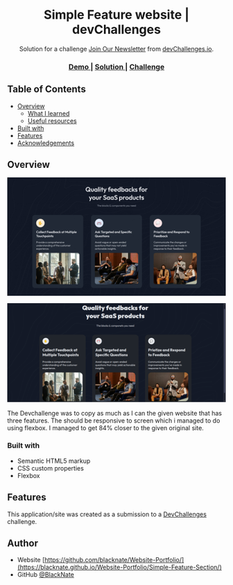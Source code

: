 <!-- Please update value in the {}  -->

<h1 align="center">Simple Feature website | devChallenges</h1>

<div align="center">
   Solution for a challenge <a href="https://devchallenges.io/challenge/join-our-newsletter" target="_blank">Join Our Newsletter</a> from <a href="http://devchallenges.io" target="_blank">devChallenges.io</a>.
</div>

<div align="center">
  <h3>
    <a href="https://blacknate.github.io/Website-Portfolio/Simple-Feature-Section/">
      Demo
    </a>
    <span> | </span>
    <a href="https://blacknate.github.io/Website-Portfolio/Simple-Feature-Section/">
      Solution
    </a>
    <span> | </span>
    <a href="https://devchallenges.io/challenge/join-our-newsletter">
      Challenge
    </a>
  </h3>
</div>

<!-- TABLE OF CONTENTS -->

## Table of Contents

- [Overview](#overview)
  - [What I learned](#what-i-learned)
  - [Useful resources](#useful-resources)
- [Built with](#built-with)
- [Features](#features)
- [Acknowledgements](#acknowledgements)

<!-- OVERVIEW -->

## Overview

![screenshot](./design/Desktop_1350px.jpg)
<!--My attempted site screenshot-->
![screenshot](./Snapshot_blacknate.png)
<!--
Introduce your projects by taking a screenshot or a gif. Try to tell visitors a story about your project by answering:

- What have you learned/improved?
- Your wisdom? :)
-->
The Devchallenge was to copy as much as I can the given website that has three features. The should be responsive to screen which i managed to do using flexbox. I managed to get 84% closer to the given original site. 


### Built with

<!-- This section should list any major frameworks that you built your project using. Here are a few examples.-->

- Semantic HTML5 markup
- CSS custom properties
- Flexbox

## Features

<!-- List the features of your application or follow the template. Don't share the figma file here :) -->

This application/site was created as a submission to a [DevChallenges](https://devchallenges.io/challenges-dashboard) challenge.

## Author

- Website [https://github.com/blacknate/Website-Portfolio/](https://blacknate.github.io/Website-Portfolio/Simple-Feature-Section/)
- GitHub [@BlackNate](https://github.com/BlackNate)
